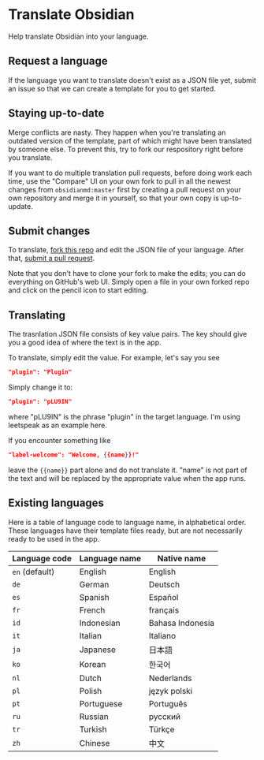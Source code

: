 # Translate Obsidian

Help translate Obsidian into your language.

## Request a language

If the language you want to translate doesn't exist as a JSON file yet, submit an issue so that we can create a template for you to get started.

## Staying up-to-date

Merge conflicts are nasty. They happen when you're translating an outdated version of the template, part of which might have been translated by someone else. To prevent this, try to fork our respository right before you translate.

If you want to do multiple translation pull requests, before doing work each time, use the "Compare" UI on your own fork to pull in all the newest changes from `obsidianmd:master` first by creating a pull request on your own repository and merge it in yourself, so that your own copy is up-to-update.

## Submit changes

To translate, [fork this repo](https://guides.github.com/activities/forking/) and edit the JSON file of your language. After that, [submit a pull request](https://guides.github.com/activities/forking/).

Note that you don't have to clone your fork to make the edits; you can do everything on GitHub's web UI. Simply open a file in your own forked repo and click on the pencil icon to start editing.

## Translating

The trasnlation JSON file consists of key value pairs. The key should give you a good idea of where the text is in the app.

To translate, simply edit the value. For example, let's say you see

```json
"plugin": "Plugin"
```

Simply change it to:

```json
"plugin": "pLU9IN"
```

where "pLU9IN" is the phrase "plugin" in the target language. I'm using leetspeak as an example here.

If you encounter something like

```json
"label-welcome": "Welcome, {{name}}!"
```
leave the `{{name}}` part alone and do not translate it. "name" is not part of the text and will be replaced by the appropriate value when the app runs.

## Existing languages

Here is a table of language code to language name, in alphabetical order. These languages have their template files ready, but are not necessarily ready to be used in the app.

| Language code | Language name | Native name |
| --- | --- | --- |
| `en` (default) | English | English |
| `de` | German | Deutsch |
| `es` | Spanish | Español |
| `fr` | French | français |
| `id` | Indonesian | Bahasa Indonesia |
| `it` | Italian | Italiano |
| `ja` | Japanese | 日本語 |
| `ko` | Korean | 한국어 |
| `nl` | Dutch | Nederlands |
| `pl` | Polish | język polski |
| `pt` | Portuguese | Português |
| `ru` | Russian | русский |
| `tr` | Turkish | Türkçe |
| `zh` | Chinese | 中文 |
